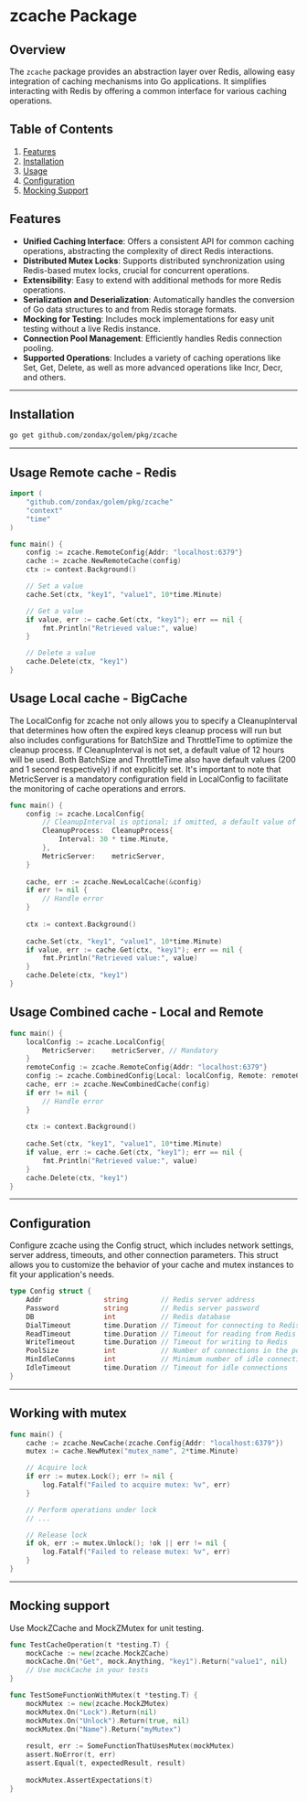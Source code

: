 # zcache Package

## Overview
The `zcache` package provides an abstraction layer over Redis, allowing easy integration of caching mechanisms into Go applications. It simplifies interacting with Redis by offering a common interface for various caching operations.

## Table of Contents
1. [Features](#features)
2. [Installation](#installation)
3. [Usage](#usage)
4. [Configuration](#configuration)
5. [Mocking Support](#mocking-support)

## Features
- **Unified Caching Interface**: Offers a consistent API for common caching operations, abstracting the complexity of direct Redis interactions.
- **Distributed Mutex Locks**: Supports distributed synchronization using Redis-based mutex locks, crucial for concurrent operations.
- **Extensibility**: Easy to extend with additional methods for more Redis operations.
- **Serialization and Deserialization**: Automatically handles the conversion of Go data structures to and from Redis storage formats.
- **Mocking for Testing**: Includes mock implementations for easy unit testing without a live Redis instance.
- **Connection Pool Management**: Efficiently handles Redis connection pooling.
- **Supported Operations**: Includes a variety of caching operations like Set, Get, Delete, as well as more advanced operations like Incr, Decr, and others.

---

## Installation
```bash
go get github.com/zondax/golem/pkg/zcache
```

---

## Usage Remote cache - Redis

```go
import (
    "github.com/zondax/golem/pkg/zcache"
    "context"
    "time"
)

func main() {
    config := zcache.RemoteConfig{Addr: "localhost:6379"}
    cache := zcache.NewRemoteCache(config)
    ctx := context.Background()

    // Set a value
    cache.Set(ctx, "key1", "value1", 10*time.Minute)

    // Get a value
    if value, err := cache.Get(ctx, "key1"); err == nil {
        fmt.Println("Retrieved value:", value)
    }

    // Delete a value
    cache.Delete(ctx, "key1")
}
```


## Usage Local cache - BigCache

The LocalConfig for zcache not only allows you to specify a CleanupInterval that determines how often the expired keys cleanup process will run but also includes configurations for BatchSize and ThrottleTime to optimize the cleanup process. If CleanupInterval is not set, a default value of 12 hours will be used. Both BatchSize and ThrottleTime also have default values (200 and 1 second respectively) if not explicitly set.
It's important to note that MetricServer is a mandatory configuration field in LocalConfig to facilitate the monitoring of cache operations and errors.

```go
func main() {
    config := zcache.LocalConfig{
        // CleanupInterval is optional; if omitted, a default value of 12 hours will be used
        CleanupProcess:  CleanupProcess{
            Interval: 30 * time.Minute,
        },
        MetricServer:    metricServer,
    }
    
    cache, err := zcache.NewLocalCache(&config)
    if err != nil {
        // Handle error
    }
    
    ctx := context.Background()
    
    cache.Set(ctx, "key1", "value1", 10*time.Minute)
    if value, err := cache.Get(ctx, "key1"); err == nil {
        fmt.Println("Retrieved value:", value)
    }
    cache.Delete(ctx, "key1")
}

```


## Usage Combined cache - Local and Remote

```go
func main() {
    localConfig := zcache.LocalConfig{
        MetricServer:    metricServer, // Mandatory
    }
    remoteConfig := zcache.RemoteConfig{Addr: "localhost:6379"}
	config := zcache.CombinedConfig{Local: localConfig, Remote: remoteConfig, isRemoteBestEffort: false}
    cache, err := zcache.NewCombinedCache(config)
    if err != nil {
        // Handle error
    }
    
    ctx := context.Background()
    
    cache.Set(ctx, "key1", "value1", 10*time.Minute)
    if value, err := cache.Get(ctx, "key1"); err == nil {
        fmt.Println("Retrieved value:", value)
    }
    cache.Delete(ctx, "key1")
}

```

--- 

## Configuration 

Configure zcache using the Config struct, which includes network settings, server address, timeouts, and other connection parameters. This struct allows you to customize the behavior of your cache and mutex instances to fit your application's needs.

```go
type Config struct {
    Addr               string        // Redis server address
    Password           string        // Redis server password
    DB                 int           // Redis database
    DialTimeout        time.Duration // Timeout for connecting to Redis
    ReadTimeout        time.Duration // Timeout for reading from Redis
    WriteTimeout       time.Duration // Timeout for writing to Redis
    PoolSize           int           // Number of connections in the pool
    MinIdleConns       int           // Minimum number of idle connections
    IdleTimeout        time.Duration // Timeout for idle connections
}
```
---

## Working with mutex

```go
func main() {
    cache := zcache.NewCache(zcache.Config{Addr: "localhost:6379"})
    mutex := cache.NewMutex("mutex_name", 2*time.Minute)

    // Acquire lock
    if err := mutex.Lock(); err != nil {
        log.Fatalf("Failed to acquire mutex: %v", err)
    }

    // Perform operations under lock
    // ...

    // Release lock
    if ok, err := mutex.Unlock(); !ok || err != nil {
        log.Fatalf("Failed to release mutex: %v", err)
    }
}
```
---

## Mocking support

Use MockZCache and MockZMutex for unit testing.

```go
func TestCacheOperation(t *testing.T) {
    mockCache := new(zcache.MockZCache)
    mockCache.On("Get", mock.Anything, "key1").Return("value1", nil)
    // Use mockCache in your tests
}

func TestSomeFunctionWithMutex(t *testing.T) {
    mockMutex := new(zcache.MockZMutex)
    mockMutex.On("Lock").Return(nil)
    mockMutex.On("Unlock").Return(true, nil)
    mockMutex.On("Name").Return("myMutex")
    
    result, err := SomeFunctionThatUsesMutex(mockMutex)
    assert.NoError(t, err)
    assert.Equal(t, expectedResult, result)
    
    mockMutex.AssertExpectations(t)
}
```

